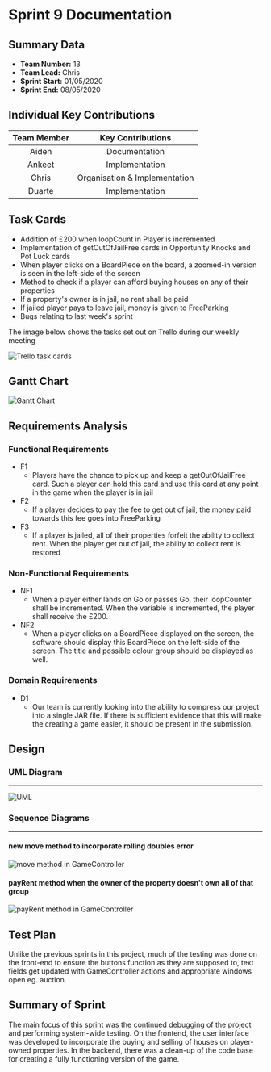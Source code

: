 # Sprint 9 Documentation

## Summary Data

- **Team Number:** 13
- **Team Lead:** Chris
- **Sprint Start:** 01/05/2020
- **Sprint End:** 08/05/2020

## Individual Key Contributions

| Team Member | Key Contributions |
| :---------: | :---------------: |
|    Aiden    |  Documentation    |
|   Ankeet    |  Implementation   |
|    Chris    |  Organisation & Implementation   |
|   Duarte    |  Implementation   |

## Task Cards

- Addition of £200 when loopCount in Player is incremented
- Implementation of getOutOfJailFree cards in Opportunity Knocks and Pot Luck cards
- When player clicks on a BoardPiece on the board, a zoomed-in version is seen in the left-side of the screen
- Method to check if a player can afford buying houses on any of their properties
- If a property's owner is in jail, no rent shall be paid
- If jailed player pays to leave jail, money is given to FreeParking
- Bugs relating to last week's sprint

<div style="page-break-after: always;"></div>

The image below shows the tasks set out on Trello during our weekly meeting

![Trello task cards](images/trello9.png)

<div style="page-break-after: always;"></div>

## Gantt Chart

![Gantt Chart](images/gantt9.png)

<div style="page-break-after: always;"></div>

## Requirements Analysis

### Functional Requirements

- F1
  - Players have the chance to pick up and keep a getOutOfJailFree card. Such a player can hold this card and use this card at any point in the game when the player is in jail
- F2
  - If a player decides to pay the fee to get out of jail, the money paid towards this fee goes into FreeParking
- F3
  - If a player is jailed, all of their properties forfeit the ability to collect rent. When the player get out of jail, the ability to collect rent is restored

### Non-Functional Requirements

- NF1
  - When a player either lands on Go or passes Go, their loopCounter shall be incremented. When the variable is incremented, the player shall receive the £200.
- NF2
  - When a player clicks on a BoardPiece displayed on the screen, the software should display this BoardPiece on the left-side of the screen. The title and possible colour group should be displayed as well.

### Domain Requirements

- D1
  - Our team is currently looking into the ability to compress our project into a single JAR file. If there is sufficient evidence that this will make the creating a game easier, it should be present in the submission.

<div style="page-break-after: always;"></div>

## Design

### UML Diagram
___

![UML](images/UML9.svg)

<div style="page-break-after: always;"></div>

### Sequence Diagrams
___

#### new move method to incorporate rolling doubles error

![move method in GameController](images/moveSequence.svg)

<div style="page-break-after: always;"></div>

#### payRent method when the owner of the property doesn't own all of that group

![payRent method in GameController](images/payRentSequence.svg)

## Test Plan

Unlike the previous sprints in this project, much of the testing was done on the front-end to ensure the buttons function as they are supposed to, text fields get updated with GameController actions and appropriate windows open eg. auction.

<div style="page-break-after: always;"></div>

## Summary of Sprint

The main focus of this sprint was the continued debugging of the project and performing system-wide testing. On the frontend, the user interface was developed to incorporate the buying and selling of houses on player-owned properties. In the backend, there was a clean-up of the code base for creating a fully functioning version of the game.
